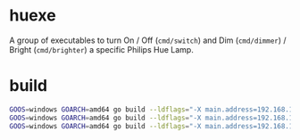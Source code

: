 # huexe

A group of executables to turn On / Off (`cmd/switch`) and Dim (`cmd/dimmer`) / Bright (`cmd/brighter`) a specific Philips Hue Lamp.

# build

```bash
GOOS=windows GOARCH=amd64 go build --ldflags="-X main.address=192.168.1.2 -X main.token=username -H windowsgui" github.com/huexe/cmd/switch
GOOS=windows GOARCH=amd64 go build --ldflags="-X main.address=192.168.1.2 -X main.token=username -H windowsgui" github.com/huexe/cmd/dimmer
GOOS=windows GOARCH=amd64 go build --ldflags="-X main.address=192.168.1.2 -X main.token=username -H windowsgui" github.com/huexe/cmd/brighter
```
